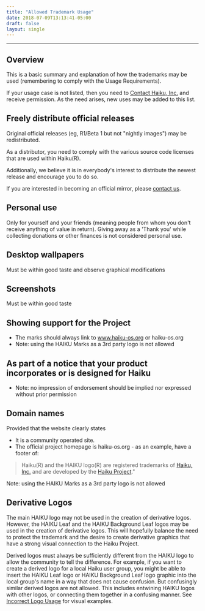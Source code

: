 ```yaml
---
title: "Allowed Trademark Usage"
date: 2018-07-09T13:13:41-05:00
draft: false
layout: single
---
```


---- 


## Overview

This is a basic summary and explanation of how the trademarks may be used (remembering to comply with the Usage Requirements).

If your usage case is not listed, then you need to [Contact Haiku, Inc.](/contact) and receive permission. As the need arises, new uses may be added to this list.

## Freely distribute official releases

Original official releases (eg, R1/Beta 1 but not "nightly images") may be redistributed.

As a distributor, you need to comply with the various source code licenses that are used within Haiku(R).

Additionally, we believe it is in everybody's interest to distribute the newest release and encourage you to do so.

If you are interested in becoming an official mirror, please [contact us](/contact).

## Personal use

Only for yourself and your friends (meaning people from whom you don't receive anything of value in return). Giving away as a 'Thank you' while collecting donations or other finances is not considered personal use.

## Desktop wallpapers

Must be within good taste and observe graphical modifications

## Screenshots

Must be within good taste

## Showing support for the Project

  * The marks should always link to www.haiku-os.org or haiku-os.org
  * Note: using the HAIKU Marks as a 3rd party logo is not allowed

## As part of a notice that your product incorporates or is designed for Haiku

  * Note: no impression of endorsement should be implied nor expressed without prior permission

## Domain names

Provided that the website clearly states

* It is a community operated site.
* The official project homepage is haiku-os.org - as an example, have a footer of:

> Haiku(R) and the HAIKU logo(R) are registered trademarks of [Haiku, Inc.](https://haiku-inc.org) and are developed by the [Haiku Project](https://haiku-os.org)."

Note: using the HAIKU Marks as a 3rd party logo is not allowed

## Derivative Logos

The main HAIKU logo may not be used in the creation of derivative logos. However, the HAIKU Leaf and the HAIKU Background Leaf logos may be used in the creation of derivative logos. This will hopefully balance the need to protect the trademark and the desire to create derivative graphics that have a strong visual connection to the Haiku Project.

Derived logos must always be sufficiently different from the HAIKU logo to allow the community to tell the difference. For example, if you want to create a derived logo for a local Haiku user group, you might be able to insert the HAIKU Leaf logo or HAIKU Background Leaf logo graphic into the local group's name in a way that does not cause confusion. But confusingly similar derived logos are not allowed. This includes entwining HAIKU logos with other logos, or connecting them together in a confusing manner. See [Incorrect Logo Usage](/trademarks/logo_design#incorrect-logo-usage) for visual examples.
